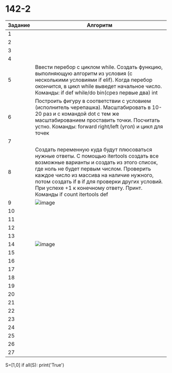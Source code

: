 # 142-2
| Задание | Алгоритм |
| ------ | ------ |
| 1 | |
| 2 | |
| 3 | |
| 4 | |
| 5 | Ввести перебор с циклом while. Создать функцию, выполняющую алгоритм из условия (с несколькими условиями if elif). Когда перебор окончится, в цикл while выведет начальное число. Команды: if def while/do bin(срез первые два) int  |
| 6 | Построить фигуру в соответствии с условием (исполнитель черепашка). Масштабировать в 10-20 раз и с командой dot с тем же масштабированием проставить точки. Посчитать устно. Команды: forward right/left (угол) и цикл для точек |
| 7 | |
| 8 | Создать переменную куда будут плюсоваться нужные ответы. С помощью itertools создать все возможные варианты и создать из этого список, где ноль не будет первым числом. Проверить каждое число из массива на наличие нужного, потом создать if в if для проверки других условий. При успехе +1 к конечному ответу. Принт. Команды if count itertools def |
| 9 | ![image](https://user-images.githubusercontent.com/114631827/214476139-64b3bd43-3c05-4a38-a07a-79b737bd019f.png) |
| 10 | |
| 11 | |
| 12 | |
| 13 | |
| 14 | ![image](https://user-images.githubusercontent.com/114631827/214480249-93994f5e-0220-4844-a75e-326b9e7700c7.png) |
| 15 | |
| 16 | |
| 17 | |
| 18 | |
| 19 | |
| 20 | |
| 21 | |
| 22 | |
| 23 | |
| 24 | |
| 25 | |
| 26 | |
| 27 | |

S=[1,0]
if all(S):
  print('True')
